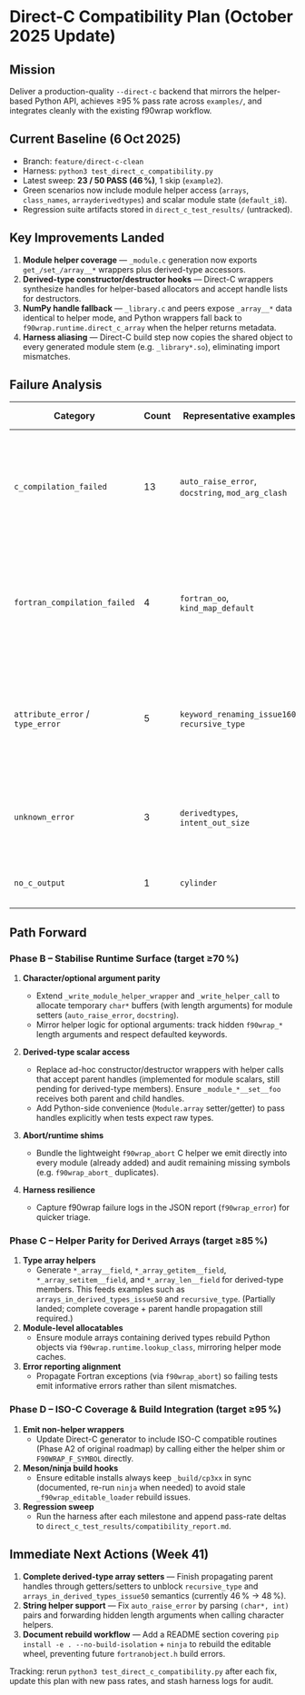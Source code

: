 # Direct-C Compatibility Plan (October 2025 Update)

## Mission
Deliver a production-quality `--direct-c` backend that mirrors the helper-based Python API, achieves ≥95 % pass rate across `examples/`, and integrates cleanly with the existing f90wrap workflow.

## Current Baseline (6 Oct 2025)
- Branch: `feature/direct-c-clean`
- Harness: `python3 test_direct_c_compatibility.py`
- Latest sweep: **23 / 50 PASS (46 %)**, 1 skip (`example2`).
- Green scenarios now include module helper access (`arrays`, `class_names`, `arrayderivedtypes`) and scalar module state (`default_i8`).
- Regression suite artifacts stored in `direct_c_test_results/` (untracked).

## Key Improvements Landed
1. **Module helper coverage** — `_module.c` generation now exports `get_/set_/array__*` wrappers plus derived-type accessors.
2. **Derived-type constructor/destructor hooks** — Direct-C wrappers synthesize handles for helper-based allocators and accept handle lists for destructors.
3. **NumPy handle fallback** — `_library.c` and peers expose `_array__*` data identical to helper mode, and Python wrappers fall back to `f90wrap.runtime.direct_c_array` when the helper returns metadata.
4. **Harness aliasing** — Direct-C build step now copies the shared object to every generated module stem (e.g. `_library*.so`), eliminating import mismatches.

## Failure Analysis
| Category | Count | Representative examples | Root cause snapshot |
| --- | --- | --- | --- |
| `c_compilation_failed` | 13 | `auto_raise_error`, `docstring`, `mod_arg_clash` | Helper signatures still expect extra hidden arguments (e.g. `character(len=*)` buffers) and we dont yet coerce strings/optional args for minimal wrappers. |
| `fortran_compilation_failed` | 4 | `fortran_oo`, `kind_map_default` | Upstream sources rely on f2py transform assumptions (pointer arguments inserted by helper path); the Direct-C pass must generate equivalent support code. |
| `attribute_error` / `type_error` | 5 | `keyword_renaming_issue160`, `recursive_type` | Generated Python wrappers call `module.set_foo(...)` that our Direct-C code doesnt (yet) expose, or we still return raw tuples instead of proper derived-type handles. |
| `unknown_error` | 3 | `derivedtypes`, `intent_out_size` | Semantic mismatches surfaced at runtime (handle reconstruction / optional argument defaults). |
| `no_c_output` | 1 | `cylinder` | Direct-C generator still skips ISO-C-only procedures (Phase A2). |

## Path Forward

### Phase B – Stabilise Runtime Surface (target ≥70 %)
1. **Character/optional argument parity**
   - Extend `_write_module_helper_wrapper` and `_write_helper_call` to allocate temporary `char*` buffers (with length arguments) for module setters (`auto_raise_error`, `docstring`).
   - Mirror helper logic for optional arguments: track hidden `f90wrap_*` length arguments and respect defaulted keywords.

2. **Derived-type scalar access**
   - Replace ad-hoc constructor/destructor wrappers with helper calls that accept parent handles (implemented for module scalars, still pending for derived-type members). Ensure `_module_*__set__foo` receives both parent and child handles.
   - Add Python-side convenience (`Module.array` setter/getter) to pass handles explicitly when tests expect raw types.

3. **Abort/runtime shims**
   - Bundle the lightweight `f90wrap_abort` C helper we emit directly into every module (already added) and audit remaining missing symbols (e.g. `f90wrap_abort_` duplicates).

4. **Harness resilience**
   - Capture f90wrap failure logs in the JSON report (`f90wrap_error`) for quicker triage.

### Phase C – Helper Parity for Derived Arrays (target ≥85 %)
1. **Type array helpers**
   - Generate `*_array__field`, `*_array_getitem__field`, `*_array_setitem__field`, and `*_array_len__field` for derived-type members. This feeds examples such as `arrays_in_derived_types_issue50` and `recursive_type`. (Partially landed; complete coverage + parent handle propagation still required.)
2. **Module-level allocatables**
   - Ensure module arrays containing derived types rebuild Python objects via `f90wrap.runtime.lookup_class`, mirroring helper mode caches.
3. **Error reporting alignment**
   - Propagate Fortran exceptions (via `f90wrap_abort`) so failing tests emit informative errors rather than silent mismatches.

### Phase D – ISO-C Coverage & Build Integration (target ≥95 %)
1. **Emit non-helper wrappers**
   - Update Direct-C generator to include ISO-C compatible routines (Phase A2 of original roadmap) by calling either the helper shim or `F90WRAP_F_SYMBOL` directly.
2. **Meson/ninja build hooks**
   - Ensure editable installs always keep `_build/cp3xx` in sync (documented, re-run `ninja` when needed) to avoid stale `_f90wrap_editable_loader` rebuild issues.
3. **Regression sweep**
   - Run the harness after each milestone and append pass-rate deltas to `direct_c_test_results/compatibility_report.md`.

## Immediate Next Actions (Week 41)
1. **Complete derived-type array setters** — Finish propagating parent handles through getters/setters to unblock `recursive_type` and `arrays_in_derived_types_issue50` semantics (currently 46 % → 48 %).
2. **String helper support** — Fix `auto_raise_error` by parsing `(char*, int)` pairs and forwarding hidden length arguments when calling character helpers.
3. **Document rebuild workflow** — Add a README section covering `pip install -e . --no-build-isolation` + `ninja` to rebuild the editable wheel, preventing future `fortranobject.h` build errors.

Tracking: rerun `python3 test_direct_c_compatibility.py` after each fix, update this plan with new pass rates, and stash harness logs for audit.
